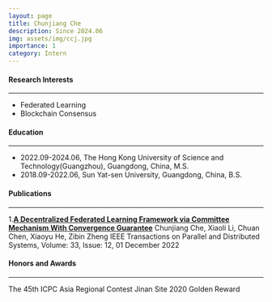 ```yaml
---
layout: page
title: Chunjiang Che
description: Since 2024.06
img: assets/img/ccj.jpg
importance: 1
category: Intern
---
```

#### Research Interests
---
- Federated Learning
- Blockchain Consensus

#### Education
---
- 2022.09-2024.06, The Hong Kong University of Science and Technology(Guangzhou), Guangdong, China, M.S.
- 2018.09-2022.06, Sun Yat-sen University, Guangdong, China, B.S.

#### Publications
---
1.[**A Decentralized Federated Learning Framework via Committee Mechanism With Convergence Guarantee**](https://arxiv.org/abs/2108.00365)
Chunjiang Che, Xiaoli Li, Chuan Chen, Xiaoyu He, Zibin Zheng
IEEE Transactions on Parallel and Distributed Systems, Volume: 33, Issue: 12, 01 December 2022

#### Honors and Awards
---
The 45th ICPC Asia Regional Contest Jinan Site 2020 Golden Reward
